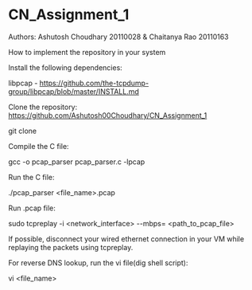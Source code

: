 # CN_Assignment_1
Authors: Ashutosh Choudhary 20110028 & Chaitanya Rao 20110163

How to implement the repository in your system

Install the following dependencies:

libpcap - https://github.com/the-tcpdump-group/libpcap/blob/master/INSTALL.md

Clone the repository: https://github.com/Ashutosh00Choudhary/CN_Assignment_1

git clone 

Compile the C file:

gcc -o pcap_parser pcap_parser.c -lpcap

Run the C file:

./pcap_parser <file_name>.pcap

Run .pcap file:

sudo tcpreplay -i <network_interface> --mbps= <path_to_pcap_file>


If possible, disconnect your wired ethernet connection in your VM while replaying the packets using tcpreplay.

For reverse DNS lookup, run the vi file(dig shell script):

vi <file_name>
